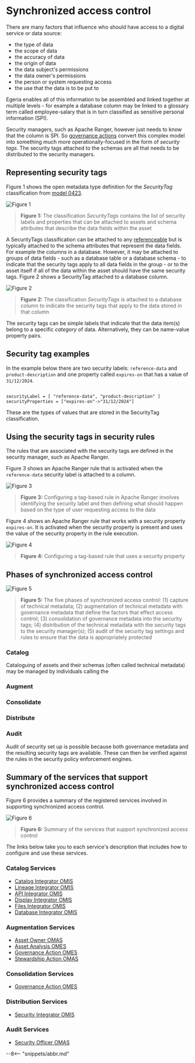 <!-- SPDX-License-Identifier: CC-BY-4.0 -->
<!-- Copyright Contributors to the ODPi Egeria project 2020. -->

# Synchronized access control

There are many factors that influence who should have access to a digital service or data source:

- the type of data
- the scope of data
- the accuracy of data
- the origin of data
- the data subject's permissions
- the data owner's permissions
- the person or system requesting access
- the use that the data is to be put to

Egeria enables all of this information to be assembled and linked together at multiple levels - for example a database column may be linked to a glossary term called employee-salary that is in turn classified as sensitive personal information (SPI).

Security managers, such as Apache Ranger, however just needs to know that the column is SPI. So [governance actions](/concepts/governance-action) convert this complex model into something much more operationally-focused in the form of *security tags*.  The security tags attached to the schemas are all that needs to be distributed to the security managers.

## Representing security tags

Figure 1 shows the open metadata type definition for the *SecurityTag* classification from [model 0423](/types/4/0423-Security-Tags).

![Figure 1](security-tags-type-def.svg)
> **Figure 1:** The classification *SecurityTags* contains the list of security labels and properties that can be attached to assets and schema attributes that describe the data fields within the asset 

A SecurityTags classification can be attached to any [referenceable](/concepts/referenceable) but is typically attached to the schema attributes that represent the data fields.  For example the columns in a database.  However, it may be attached to groups of data fields - such as a database table or a database schema - to indicate that the security tags apply to all data fields in the group - or to the asset itself if all of the data within the asset should have the same security tags.  Figure 2 shows a SecurityTag attached to a database column.

![Figure 2](security-tags-use.svg)
> **Figure 2:** The classification *SecurityTags* is attached to a database column to indicate the security tags that apply to the data stored in that column

The security tags can be simple labels that indicate that the data item(s) belong to a specific *category* of data.  Alternatively, they can be name-value property pairs.

## Security tag examples

In the example below there are two security labels: `reference-data` and `product-description` and one property called `expires-on` that has a value of `31/12/2024`.
```

securityLabel = [ "reference-data", "product-description" ]
securityProperties = ["expires-on"->"31/12/2024"]

```
These are the types of values that are stored in the SecurityTag classification.

## Using the security tags in security rules

The rules that are associated with the security tags are defined in the security manager, such as Apache Ranger.

Figure 3 shows an Apache Ranger rule that is activated when the `reference-data` security label is attached to a column.

![Figure 3](reference-data-tag-example-ranger.png)
> **Figure 3:** Configuring a tag-based rule in Apache Ranger involves identifying the security label and then defining what should happen based on the type of user requesting access to the data

Figure 4 shows an Apache Ranger rule that works with a security property `expires-on`.  It is activated when the security property is present and uses the value of the security property in the rule execution.

![Figure 4](expires-on-tag-example-ranger.png)
> **Figure 4:** Configuring a tag-based rule that uses a security property


## Phases of synchronized access control

![Figure 5](security-tags-lifecycle.svg)
> **Figure 5:** The five phases of synchronized access control: (1) capture of technical metadata; (2) augmentation of technical metadata with governance metadata that define the factors that effect access control; (3) consolidation of governance metadata into the security tags; (4) distribution of the technical metadata with the security tags to the security manager(s); (5) audit of the security tag settings and rules to ensure that the data is appropriately protected

### Catalog

Cataloguing of assets and their schemas (often called technical metadata) may be managed by individuals calling the 
### Augment

### Consolidate

### Distribute

### Audit

Audit of security set up is possible because both governance metadata and the resulting security tags are available.  These can then be verified against the rules in the security policy enforcement engines.

## Summary of the services that support synchronized access control

Figure 6 provides a summary of the registered services involved in supporting synchronized access control.

![Figure 6](security-tags-technology-summary.svg)
> **Figure 6:** Summary of the services that support synchronized access control

The links below take you to each service's description that includes how to configure and use these services.

### Catalog Services

- [Catalog Integrator OMIS](/services/omis/catalog-integrator)
- [Lineage Integrator OMIS](/services/omis/lineage-integrator)
- [API Integrator OMIS](/services/omis/api-integrator)
- [Display Integrator OMIS](/services/omis/display-integrator)
- [Files Integrator OMIS](/services/omis/files-integrator)
- [Database Integrator OMIS](/services/omis/database-integrator)

### Augmentation Services

- [Asset Owner OMAS](/services/omas/asset-owner)
- [Asset Analysis OMES](/services/omes/asset-analysis)
- [Governance Action OMES](/services/omes/governance-action)
- [Stewardship Action OMAS](/services/omas/stewardship-action)

### Consolidation Services

- [Governance Action OMES](/services/omes/governance-action)


### Distribution Services

- [Security Integrator OMIS](/services/omis/security-integrator)

### Audit Services

- [Security Officer OMAS](/services/omas/security-officer)






--8<-- "snippets/abbr.md"